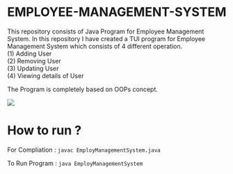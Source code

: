# EMPLOYEE-MANAGEMENT-SYSTEM
This repository consists of Java Program for Employee Management System. In this repository I have created a TUI program for Employee Management System which consists of 4 different operation.<br>
(1) Adding User<br>  (2) Removing User<br> (3) Updating User<br>  (4) Viewing details of User

The Program is completely based on OOPs concept.

<img src="C:\Users\jramj\OneDrive\Pictures\Screenshots">

# How to run ?
For Compliation : <code>javac EmployManagementSystem.java</code>

To Run Program  : <code>java EmployManagementSystem</code>

